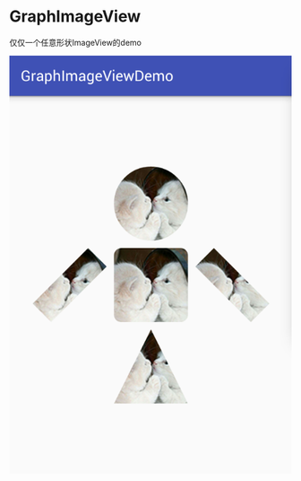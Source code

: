 # GraphImageView
仅仅一个任意形状ImageView的demo

![Image](https://github.com/msilemsile/GraphImageView/blob/master/demo2.png)  
